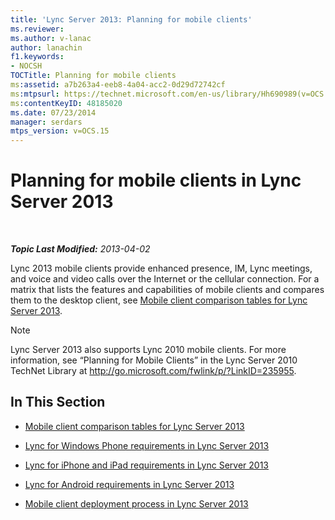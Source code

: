 ```yaml
---
title: 'Lync Server 2013: Planning for mobile clients'
ms.reviewer: 
ms.author: v-lanac
author: lanachin
f1.keywords:
- NOCSH
TOCTitle: Planning for mobile clients
ms:assetid: a7b263a4-eeb8-4a04-acc2-0d29d72742cf
ms:mtpsurl: https://technet.microsoft.com/en-us/library/Hh690989(v=OCS.15)
ms:contentKeyID: 48185020
ms.date: 07/23/2014
manager: serdars
mtps_version: v=OCS.15
---
```


<div data-xmlns="http://www.w3.org/1999/xhtml">

<div class="topic" data-xmlns="http://www.w3.org/1999/xhtml" data-msxsl="urn:schemas-microsoft-com:xslt" data-cs="http://msdn.microsoft.com/en-us/">

<div data-asp="http://msdn2.microsoft.com/asp">

# Planning for mobile clients in Lync Server 2013

</div>

<div id="mainSection">

<div id="mainBody">

<span> </span>

_**Topic Last Modified:** 2013-04-02_

Lync 2013 mobile clients provide enhanced presence, IM, Lync meetings, and voice and video calls over the Internet or the cellular connection. For a matrix that lists the features and capabilities of mobile clients and compares them to the desktop client, see [Mobile client comparison tables for Lync Server 2013](lync-server-2013-mobile-client-comparison-tables.md).

<div>


> [!NOTE]  
> Lync Server 2013 also supports Lync 2010 mobile clients. For more information, see “Planning for Mobile Clients” in the Lync Server 2010 TechNet Library at <A href="http://go.microsoft.com/fwlink/p/?linkid=235955">http://go.microsoft.com/fwlink/p/?LinkID=235955</A>.



</div>

<div>

## In This Section

  - [Mobile client comparison tables for Lync Server 2013](lync-server-2013-mobile-client-comparison-tables.md)

  - [Lync for Windows Phone requirements in Lync Server 2013](lync-server-2013-lync-for-windows-phone-requirements.md)

  - [Lync for iPhone and iPad requirements in Lync Server 2013](lync-server-2013-lync-for-iphone-and-ipad-requirements.md)

  - [Lync for Android requirements in Lync Server 2013](lync-server-2013-lync-for-android-requirements.md)

  - [Mobile client deployment process in Lync Server 2013](lync-server-2013-mobile-client-deployment-process.md)

</div>

</div>

<span> </span>

</div>

</div>

</div>

